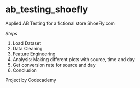# ab_testing_shoefly
Applied AB Testing for a fictional store ShoeFly.com

*Steps*
1. Load Dataset
2. Data Cleaning
3. Feature Engineering
4. Analysis: Making different plots with source, time and day
5. Get conversion rate for source and day
6. Conclusion


Project by Codecademy

